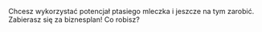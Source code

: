 Chcesz wykorzystać potencjał ptasiego mleczka i jeszcze na tym zarobić. Zabierasz się za biznesplan! Co robisz?
